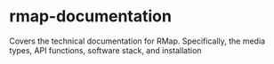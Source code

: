 # rmap-documentation
Covers the technical documentation for RMap. Specifically, the media types, API functions, software stack, and installation
